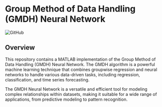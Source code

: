 # Group Method of Data Handling (GMDH) Neural Network

![GitHub](https://img.shields.io/github/license/miladmasroor/Group-Method-of-Data-Handling-GMDH-Neural-Network)

## Overview

This repository contains a MATLAB implementation of the Group Method of Data Handling (GMDH) Neural Network. The GMDH algorithm is a powerful machine learning technique that combines groupwise regression and neural networks to handle various data-driven tasks, including regression, classification, and time series forecasting.

The GMDH Neural Network is a versatile and efficient tool for modeling complex relationships within datasets, making it suitable for a wide range of applications, from predictive modeling to pattern recognition.

